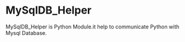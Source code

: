 # MySqlDB_Helper
MySqlDB_Helper is Python Module.it help to communicate Python with Mysql Database. 
